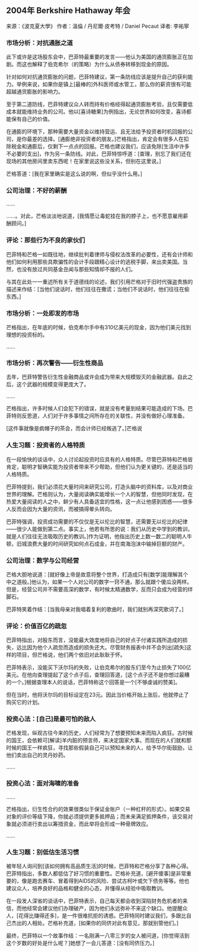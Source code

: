 
## 2004年 Berkshire Hathaway 年会

来源：《波克夏大學》
作者：溫倫 / 丹尼爾·皮考特 / Daniel Pecaut
译者: 李祐寧


### 市场分析：对抗通胀之道

此下或许是这场股东会中，巴菲特最重要的发言——他认为美国的通货膨胀正在加剧。而这也解释了伯克希尔（的策略）为什么从债券转移到现金的原因。

针对如何对抗通货膨胀的问题，巴菲特建议，第一条防线应该是提升自己的获利能力。举例来说，如果你是镇上[最棒的]外科医师或水管工，那么你的薪资很有可能超越通货膨胀的影响力。

至于第二道防线，巴菲特建议众人转而持有价格经得起通货膨胀考验，且仅需要低成本就能维持业务的公司。他以[喜诗糖果]为例指出，无论世界如何改变，喜诗都能保有自己的价值。

在通膨的环境下，那种需要大量资金以维持营运、且无法给予投资者时机回报的公司，是你最差的选择。[通膨绝非投资者的朋友。]芒格指出，肯定会有很多人在扣除税金和通膨后，仅剩下一点点的回报。芒格也建议我们，应该免除[生活中许多不必要的支出]，作为另一条防线。对此，巴菲特惊呼道：[查理，别忘了我们还在现场的其他房间里卖东西呢！在家里说这些没关系，但别在这里说。]

芒格答道：[我在家里确实是这么说的啊，但似乎没什么用。]

### 公司治理：不好的薪酬

......

......。对此，芒格淡淡地说道，[我情愿让毒蛇挂在我的脖子上，也不愿意雇用薪酬顾问。]

### 评论：那些行为不良的家伙们

巴菲特和芒格一如既往地，继续批判着律师与侵权法改革的必要性，还有会计师和他们如何利用那些具欺骗性的会计手段跟精心设计的逃税手脚，来出卖美国。当然，也没有放过共同基金丑闻与那些知情却不报的人们。

与其在此处一一重述所有关于道德线的论述，我们引用芒格对于旧时代强盗贵族的描述来作结：[当他们说话时，他们往往在撒谎；当他们不说话时，他们往往在偷东西。]

### 市场分析：一处即发的市场

芒格指出，在年底的时候，伯克希尔手中有310亿美元的现金，因为他们美元找到理想的投资标的。

......

### 市场分析：再次警告——衍生性商品

去年，巴菲特警告衍生性金融商品或许会成为带来大规模毁灭的金融武器。自此之后，这个武器的规模变得更庞大了。

......

芒格指出，许多时候人们会犯下的错误，就是没有考量到结果可能造成的下场。巴菲特则反思道，人们对于许多事情之间所存在的关联性，并没有做好心理准备。

[这件事就像是疯帽子的茶会，而会计师已经叛逃了。]芒格说

### 人生习题：投资者的人格特质

在一段愉快的谈话中，众人讨论起投资时应具有的人格特质。尽管巴菲特和芒格皆肯定，聪明才智确实能为投资者带来不少帮助，但他们认为更关键的，还是适当的人格特质。

巴菲特提到，我们必须花大量时间来研究公司，打造头脑中的资料库，以及对商业世界的理解。芒格则认为，大量阅读确实能增长一个人的智慧，但他同时发现，在热爱大量阅读的人之中，鲜少有人具备适宜的性格，这一点让他感到困惑——很多人反而会因为大量的资讯，而被搞得晕头转向。

巴菲特强调，投资成功需要的不仅仅是无以伦比的智慧，还需要无以伦比的纪律——很少人能做到第二点。事实上，他若有所思的说：我们从历史中学到的教训，就是人们往往无法吸取历史的教训。]作为证明，他指出历史上数一数二的聪明人牛顿，旧城浪费大量的时间研究如何点石成金，并在南海泡沫中输掉巨额的财产。

### 公司治理：数学与公司经营

芒格大胆地说道：[就好像上帝是故意将整个世界，打造成只有[数学]能理解其个中之道般。]他认为，如果一个人对公司的数字一窍不通，那么就跟个傻瓜没两样。但是，经营公司并不需要高深的数学，有时候太精通数学，反而只会成为经营的绊脚石。

巴菲特笑着作结：[当我母亲对我唱着复利的歌曲时，我们就别再深究歌词了。]

### 评论：价值百亿的疏忽

巴菲特指出，对股东而言，没能最大效度地将自己的好点子付诸实践所造成的损失，远比因为他个人疏忽而造成的损失还大。尽管财务报表中并不会列出[疏失]这样的项目，但芒格说，他们两个依旧对此耿耿于怀。

巴菲特表示，没能买下沃尔玛的失败，让伯克希尔的股东们至今为止损失了100亿美元。在他向查理提起了这个点子后，查理回答道，[这个点子还不是你想过最糟的一个。]根据查理本人的说话，巴菲特称这个回答是一个[不够虔诚的赞美]。

但在当时，他将沃尔玛的目标设定在23元。因此当价格开始上涨后，他就停止了购买它的计划。

### 投资心法：[自己]是最可怕的敌人

芒格发现，纵观古往今来的历史，人们经常为了想要预知未来而陷入疯狂。古时候的国王，会依赖可[解读]羊内脏的预言师，来决定国家大事。而现在的人们就和那时候的国王一样疯狂，寻找那些假装自己可以预知未来的人，给予华尔街鼓励，让他们卖出自己的灵丹妙药。

......

### 投资心法：面对海啸的准备

......

芒格指出，衍生性合约的效果很类似于保证金账户（一种杠杆的形式）。如果交易对象的评价等级下降，你就必须提供更多抵押品；而未来满足抵押条件，该交易对象就必须进行卖出以筹措资金，而此举将会形成一种骨牌效应。

......

### 人生习题：别低估生活习惯

被年轻人询问到[该如何拥有高品质生活]的时候，巴菲特和芒格分享了各种心得。巴菲特指出，多数人都低估了好习惯的重要性。芒格补充道，[避开傻事]是非常重要的，像是跑去赛车、冒着得到AIDS的风险、尝试古柯叶或欠下债务等等。他也建议众人，培养良好的品格和健全的心态，并懂得从经验中吸取教训。

在一段发人深省的谈话中，巴菲特表示，自己每天都会收到深陷财务危机者的来信，而他经常会建议他们办理破产，因为他们永远弥补不来这个缺口。他提醒众人，[花得比赚得还多]，是一件很难抗拒的诱惑。巴菲特同时建议我们，多跟比自己杰出的人相处。芒格补充道，[如果你的同侪对此有意见，那就别管他们。]

最终，巴菲特以一个故事作结：一名刚满一八零三岁的女人被问道，[你觉得活到这个岁数的好处是什么呢？]她想了一会儿答道：[没有同侪压力。]
